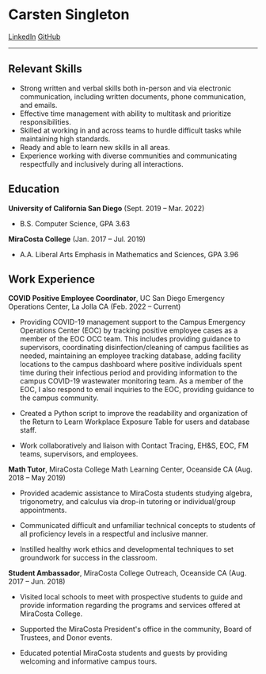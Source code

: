 # Carsten Singleton
[LinkedIn](https://www.linkedin.com/in/carsten-singleton/)
[GitHub](https://github.com/carstensing)

---
## __Relevant Skills__
* Strong written and verbal skills both in-person and via electronic communication, including written documents, phone communication, and emails.
* Effective time management with ability to multitask and prioritize 
responsibilities.
* Skilled at working in and across teams to hurdle difficult tasks while maintaining high standards.
* Ready and able to learn new skills in all areas.
* Experience working with diverse communities and communicating respectfully and inclusively during all interactions.

## __Education__
**University of California San Diego** (Sept. 2019 – Mar. 2022)
  * B.S. Computer Science, GPA 3.63

**MiraCosta College** (Jan. 2017 – Jul. 2019)
  * A.A. Liberal Arts Emphasis in Mathematics and Sciences, GPA 3.96
  
## __Work Experience__
**COVID Positive Employee Coordinator**, UC San Diego Emergency Operations Center, La Jolla CA (Feb. 2022 – Current)

* Providing COVID-19 management support to the Campus Emergency Operations Center (EOC) by tracking positive employee cases as a member of the EOC OCC team. This includes providing guidance to supervisors, coordinating disinfection/cleaning of campus facilities as needed, maintaining an employee tracking database, adding facility locations to the campus dashboard where positive individuals spent time during their infectious period and providing information to the campus COVID-19 wastewater monitoring team. As a member of the EOC, I also respond to email inquiries to the EOC, providing guidance to the campus community.

* Created a Python script to improve the readability and organization of the Return to Learn Workplace Exposure Table for users and database staff.

* Work collaboratively and liaison with Contact Tracing, EH&S, EOC, FM teams, supervisors, and employees.

**Math Tutor**, MiraCosta College Math Learning Center, Oceanside CA (Aug. 2018 – May 2019)

* Provided academic assistance to MiraCosta students studying algebra, trigonometry, and calculus via drop-in tutoring or individual/group appointments.

* Communicated difficult and unfamiliar technical concepts to students of all proficiency levels in a respectful and inclusive manner.

* Instilled healthy work ethics and developmental techniques to set groundwork for success in the classroom.



**Student Ambassador**, MiraCosta College Outreach, Oceanside CA (Aug. 2017 – Jun. 2018)

* Visited local schools to meet with prospective students to guide and provide information regarding the programs and services offered at MiraCosta College.

* Supported the MiraCosta President's office in the community, Board of Trustees, and Donor events.

* Educated potential MiraCosta students and guests by providing welcoming and informative campus tours.